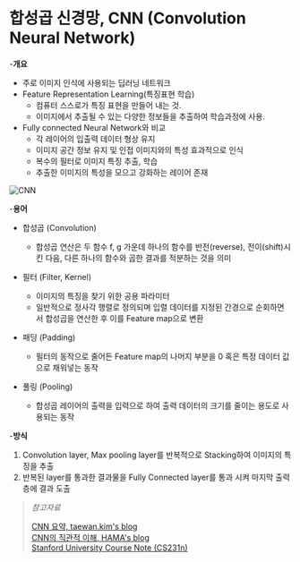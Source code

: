 # 합성곱 신경망, CNN (Convolution Neural Network)
-**개요**

* 주로 이미지 인식에 사용되는 딥러닝 네트워크
* Feature Representation Learning(특징표현 학습)
    + 컴퓨터 스스로가 특징 표현을 만들어 내는 것.
    + 이미지에서 추출될 수 있는 다양한 정보들을 추출하여 학습과정에 사용.
* Fully connected Neural Network와 비교
    + 각 레이어의 입출력 데이터 형상 유지
    + 이미지 공간 정보 유지 및 인접 이미지와의 특성 효과적으로 인식
    + 복수의 필터로 이미지 특징 추출, 학습
    + 추출한 이미지의 특성을 모으고 강화하는 레이어 존재

![CNN](/image/cnn.png)

-**용어**

* 합성곱 (Convolution)
    + 합성곱 연산은 두 함수 f, g 가운데 하나의 함수를 반전(reverse), 전이(shift)시킨 다음, 다른 하나의 함수와 곱한 결과를 적분하는 것을 의미

* 필터 (Filter, Kernel)
    - 이미지의 특징을 찾기 위한 공용 파라미터
    - 일반적으로 정사각 행렬로 정의되며 입렬 데이터를 지정된 간경으로 순회하면서 합성곱을 연산한 후 이를 Feature map으로 변환

* 패딩 (Padding)
    - 필터의 동작으로 줄어든 Feature map의 나머지 부분을 0 혹은 특정 데이터 값으로 채워넣는 동작

* 풀링 (Pooling)
    - 합성곱 레이어의 출력을 입력으로 하여 출력 데이터의 크기를 줄이는 용도로 사용되는 동작

-**방식**
1. Convolution layer, Max pooling layer를 반복적으로 Stacking하여 이미지의 특징을 추출  
2. 반복된 layer를 통과한 결과물을 Fully Connected layer를 통과 시켜 마지막 출력층에 결과 도출




>   *참고자료*
>   
>   [CNN 요약, taewan.kim's blog]  
>   [CNN의 직관적 이해, HAMA's blog]  
>   [Stanford University Course Note (CS231n)]  






[CNN 요약, taewan.kim's blog]: http://taewan.kim/post/cnn/
[CNN의 직관적 이해, HAMA's blog]: http://hamait.tistory.com/535
[Stanford University Course Note (CS231n)]: http://cs231n.github.io/
